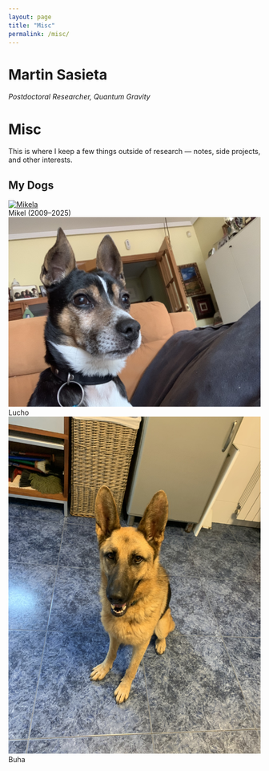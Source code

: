 ```yaml
---
layout: page
title: "Misc"
permalink: /misc/
---
```



# Martin Sasieta
*Postdoctoral Researcher, Quantum Gravity*

# Misc

This is where I keep a few things outside of research — notes, side projects, and other interests.

## My Dogs 

<div class="gallery">
  <a href="/assets/images/dog/mikela.jpg" target="_blank">
    <img src="/assets/images/dog/mikela.jpg" alt="Mikela">
  </a>
   <figcaption>Mikel (2009–2025)</figcaption>
  </a>
  <a href="/assets/images/dog/lucho.jpg" target="_blank">
    <img src="/assets/images/dog/lucho.jpg" alt="Lucho">
  </a>
    <figcaption>Lucho</figcaption>
  </a>
  <a href="/assets/images/dog/buha.jpg" target="_blank">
    <img src="/assets/images/dog/buha.jpg" alt="Buha">
  </a>
  <figcaption>Buha</figcaption>
  </a>
</div>
